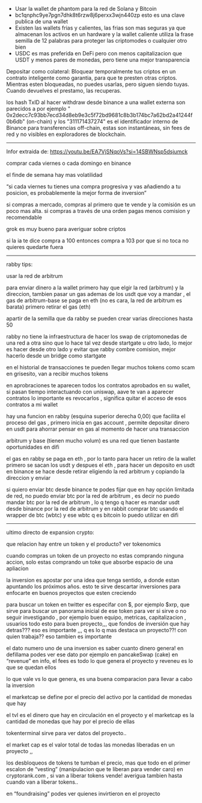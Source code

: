 - Usar la wallet de phantom para la red de Solana y Bitcoin
- bc1qnphc9ye7pgn7dhk8t6rzw8j6perxx3wjn440zp esto es una clave publica de una wallet
- Existen las wallets frias y calientes, las frias son mas seguras ya que almacenan los activos en un hardware y la
  wallet caliente
  utiliza la frase semilla de 12 palabras para proteger las criptomodes o cualquier otro bien
- USDC es mas preferida en DeFi pero con menos capitalizacion que USDT y menos pares de monedas, pero tiene una mejor
  transparencia

Depositar como colateral: Bloquear temporalmente tus criptos en un contrato inteligente como garantia, para que te
presten
otras criptos. Mientras esten bloqueadas, no puedes usarlas, pero siguen siendo tuyas. Cuando devuelves el prestamo, las
recuperas.

los hash TxID al hacer withdraw desde binance a una wallet externa son parecidos a por ejemplo "
0x2decc7c93bb7ecd34d8eb9e3c5f72bd9681c8b3b174bc7a62bd2a41244f0b6db" (on-chain) y los "311171437274" es el identificador
interno de Binance para transferencias off-chain, estas son instantáneas, sin fees de red y no visibles en exploradores
de blockchain.


----------------

Infor extraida de: https://youtu.be/EA7VjSNqoVs?si=14SBWNsp5dsjumck

comprar cada viernes o cada domingo en binance

el finde de semana hay mas volatilidad

“si cada viernes tu tienes una compra progresiva y vas añadiendo a tu posicion, es probablemente la mejor forma de
inversion”

si compras a mercado, compras al primero que te vende y la comisión es un poco mas alta. si compras a través de una
orden pagas menos comision y recomendable

grok es muy bueno para averiguar sobre criptos

si la ia te dice compra a 100 entonces compra a 103 por que si no toca no quieres quedarte fuera


---------------

rabby tips:

usar la red de arbitrum

para enviar dinero a la wallet primero hay que elgir la red (arbitrum) y la direccion, tambien pasar un gas ademas de
los usdt que voy a mandar , el gas de arbitrum-base se paga en eth (no es cara, la red de arbitrum es barata) primero
retirar el gas (eth)

apartir de la semilla que da rabby se pueden crear varias direcciones hasta 50

rabby no tiene la infraestructura de hacer los swap de criptomonedas de una red a otra sino que lo hace tal vez desde
startgate u otro lado, lo mejor es hacer desde otro lado y evitar que rabby combre comision, mejor hacerlo desde un
bridge como startgate

en el historial de transacciones te pueden llegar muchos tokens como scam en grisesito, van a recibir muchos tokens

en aprobraciones te aparecen todos los contratos aprobados en su wallet, si pasan tiempo interactuando con uniswap, aave
te van a aparecer contratos lo importante es revocarlos , significa quitar el acceso de esos contratos a mi wallet

hay una funcion en rabby (esquina superior derecha 0,00) que facilita el proceso del gas , primero inicia en gas
account , permite depositar dinero en usdt para ahorrar pensar en gas al momento de hacer una transaccion

arbitrum y base (tienen mucho volum) es una red que tienen bastante oportunidades en difi

el gas en rabby se paga en eth , por lo tanto para hacer un retiro de la wallet primero se sacan los usdt y despues el
eth , para hacer un deposito en usdt en binance se hace desde retirar eligiendo la red arbitrum y copiando la direccion
y enviar

si quiero enviar btc desde binance te podes fijar que en hay opción limitada de red, no puedo enviar btc por la red de
arbitrum , es decir no puedo mandar btc por la red de arbitrum , lo q tengo q hacer es mandar usdt desde binance por la
red de arbitrum y en rabbit comprar btc usando el wrapper de btc (wbtc) y ese wbtc q es bitcoin lo puedo utilizar en
difi

--------

ultimo directo de expansion crypto:

que relacion hay entre un token y el producto? ver tokenomics

cuando compras un token de un proyecto no estas comprando ninguna accion, solo estas comprando un toke que absorbe
espacio de una apliacion

la inversion es apostar por una idea que tenga sentido, a donde estan apuntando los próximos años. esto te sirve
descartar inversiones para enfocarte en buenos proyectos que esten creciendo

para buscar un token en twitter es especifar con $, por ejemplo $xrp, que sirve para buscar un panorama inicial de ese
token para ver si sirve o no seguir investigando , por ejemplo buen equipo, metricas, capitalizacion , usuarios todo
esto para buen proyecto,,, que fondos de inversión que hay detras??? eso es importante ,,, q es lo q mas destaca un
proyecto??! con quien trabaja?? eso tambien es importante

el dato numero uno de una inversion es saber cuanto dinero genera! en defillama podes ver ese dato por ejemplo en
pancakeSwap (cake) en “revenue” en info, el fees es todo lo
que genera el proyecto y reveneu es lo que se quedan ellos

lo que vale vs lo que genera, es una buena comparacion para llevar a cabo la inversion

el marketcap se define por el precio del activo por la cantidad de monedas que hay

el tvl es el dinero que hay en circulación en el proyecto y el marketcap es la cantidad de monedas que hay por el precio
de ellas

tokenterminal sirve para ver datos del proyecto..

el market cap es el valor total de todas las monedas liberadas
en un proyecto ,,

los desbloqueos de tokens te tumban el precio, mas que todo en el primer escalon de “vesting” (manipulacion que te
liberan para vender caro) en cryptorank.com , si van a liberar tokens vende! averigua tambien hasta cuando van a liberar
tokens..

en “foundraising” podes ver quienes invirtieron en el proyecto